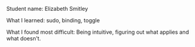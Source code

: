 Student name: Elizabeth Smitley

What I learned: sudo, binding, toggle

What I found most difficult:  Being intuitive, figuring out what applies and what doesn't.
